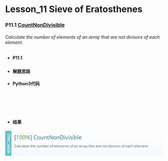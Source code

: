 # Lesson_11 Sieve of Eratosthenes




### P11.1 [CountNonDivisible](https://app.codility.com/programmers/lessons/11-sieve_of_eratosthenes/count_non_divisible/) 


###### Calculate the number of elements of an array that are not divisors of each element.




* #### P11.1  





##### 

 







* #### 解题思路










* #### Python3代码






```





```









* #### 结果






![image](https://github.com/Anfany/Codility-Lessons-By-Python3/blob/master/L11_Sieve%20of%20Eratosthenes/11.1.png)

